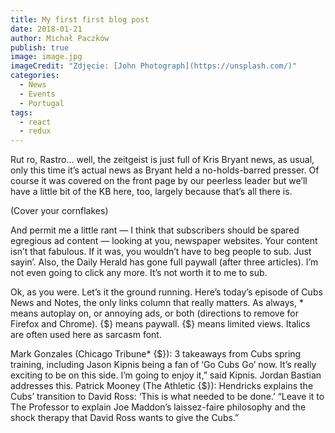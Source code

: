 ```yaml
---
title: My first first blog post
date: 2018-01-21
author: Michał Paczków
publish: true
image: image.jpg
imageCredit: "Zdjęcie: [John Photograph](https://unsplash.com/)"
categories:
  - News
  - Events
  - Portugal
tags:
  - react
  - redux
---
```


Rut ro, Rastro... well, the zeitgeist is just full of Kris Bryant news, as usual, only this time it’s actual news as Bryant held a no-holds-barred presser. Of course it was covered on the front page by our peerless leader but we’ll have a little bit of the KB here, too, largely because that’s all there is.

(Cover your cornflakes)

And permit me a little rant — I think that subscribers should be spared egregious ad content — looking at you, newspaper websites. Your content isn’t that fabulous. If it was, you wouldn’t have to beg people to sub. Just sayin’. Also, the Daily Herald has gone full paywall (after three articles). I’m not even going to click any more. It’s not worth it to me to sub.

Ok, as you were. Let’s it the ground running. Here’s today’s episode of Cubs News and Notes, the only links column that really matters. As always, \* means autoplay on, or annoying ads, or both (directions to remove for Firefox and Chrome). {$} means paywall. {$} means limited views. Italics are often used here as sarcasm font.

Mark Gonzales (Chicago Tribune\* {$}): 3 takeaways from Cubs spring training, including Jason Kipnis being a fan of ‘Go Cubs Go’ now. It’s really exciting to be on this side. I’m going to enjoy it,” said Kipnis. Jordan Bastian addresses this.
Patrick Mooney (The Athletic {$}): Hendricks explains the Cubs’ transition to David Ross: ‘This is what needed to be done.’ “Leave it to The Professor to explain Joe Maddon’s laissez-faire philosophy and the shock therapy that David Ross wants to give the Cubs.”
